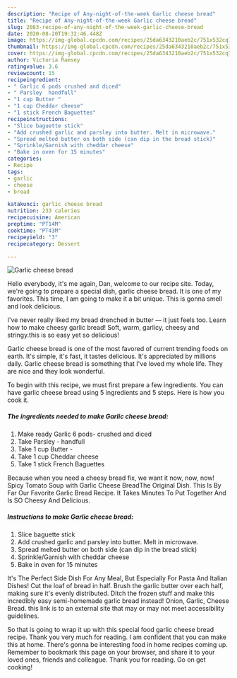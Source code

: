 ```yaml
---
description: "Recipe of Any-night-of-the-week Garlic cheese bread"
title: "Recipe of Any-night-of-the-week Garlic cheese bread"
slug: 2083-recipe-of-any-night-of-the-week-garlic-cheese-bread
date: 2020-08-20T19:32:46.448Z
image: https://img-global.cpcdn.com/recipes/25da6343210aeb2c/751x532cq70/garlic-cheese-bread-recipe-main-photo.jpg
thumbnail: https://img-global.cpcdn.com/recipes/25da6343210aeb2c/751x532cq70/garlic-cheese-bread-recipe-main-photo.jpg
cover: https://img-global.cpcdn.com/recipes/25da6343210aeb2c/751x532cq70/garlic-cheese-bread-recipe-main-photo.jpg
author: Victoria Ramsey
ratingvalue: 3.6
reviewcount: 15
recipeingredient:
- " Garlic 6 pods crushed and diced"
- " Parsley  handfull"
- "1 cup Butter "
- "1 cup Cheddar cheese"
- "1 stick French Baguettes"
recipeinstructions:
- "Slice baguette stick"
- "Add crushed garlic and parsley into butter. Melt in microwave."
- "Spread melted butter on both side (can dip in the bread stick)"
- "Sprinkle/Garnish with cheddar cheese"
- "Bake in oven for 15 minutes"
categories:
- Recipe
tags:
- garlic
- cheese
- bread

katakunci: garlic cheese bread 
nutrition: 233 calories
recipecuisine: American
preptime: "PT14M"
cooktime: "PT43M"
recipeyield: "3"
recipecategory: Dessert

---
```



![Garlic cheese bread](https://img-global.cpcdn.com/recipes/25da6343210aeb2c/751x532cq70/garlic-cheese-bread-recipe-main-photo.jpg)

Hello everybody, it's me again, Dan, welcome to our recipe site. Today, we're going to prepare a special dish, garlic cheese bread. It is one of my favorites. This time, I am going to make it a bit unique. This is gonna smell and look delicious.

I&#39;ve never really liked my bread drenched in butter — it just feels too. Learn how to make cheesy garlic bread! Soft, warm, garlicy, cheesy and stringy.this is so easy yet so delicious!

Garlic cheese bread is one of the most favored of current trending foods on earth. It's simple, it's fast, it tastes delicious. It's appreciated by millions daily. Garlic cheese bread is something that I've loved my whole life. They are nice and they look wonderful.


To begin with this recipe, we must first prepare a few ingredients. You can have garlic cheese bread using 5 ingredients and 5 steps. Here is how you cook it.

<!--inarticleads1-->

##### The ingredients needed to make Garlic cheese bread:

1. Make ready  Garlic 6 pods- crushed and diced
1. Take  Parsley - handfull
1. Take 1 cup Butter -
1. Take 1 cup Cheddar cheese
1. Take 1 stick French Baguettes


Because when you need a cheesy bread fix, we want it now, now, now! Spicy Tomato Soup with Garlic Cheese BreadThe Original Dish. This Is By Far Our Favorite Garlic Bread Recipe. It Takes Minutes To Put Together And Is SO Cheesy And Delicious. 

<!--inarticleads2-->

##### Instructions to make Garlic cheese bread:

1. Slice baguette stick
1. Add crushed garlic and parsley into butter. Melt in microwave.
1. Spread melted butter on both side (can dip in the bread stick)
1. Sprinkle/Garnish with cheddar cheese
1. Bake in oven for 15 minutes


It&#39;s The Perfect Side Dish For Any Meal, But Especially For Pasta And Italian Dishes! Cut the loaf of bread in half. Brush the garlic butter over each half, making sure it&#39;s evenly distributed. Ditch the frozen stuff and make this incredibly easy semi-homemade garlic bread instead! Onion, Garlic, Cheese Bread. this link is to an external site that may or may not meet accessibility guidelines. 

So that is going to wrap it up with this special food garlic cheese bread recipe. Thank you very much for reading. I am confident that you can make this at home. There's gonna be interesting food in home recipes coming up. Remember to bookmark this page on your browser, and share it to your loved ones, friends and colleague. Thank you for reading. Go on get cooking!
